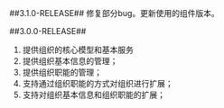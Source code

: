 ##3.1.0-RELEASE##
修复部分bug。更新使用的组件版本。

##3.0.0-RELEASE##
1.	提供组织的核心模型和基本服务
2.	提供组织基本信息的管理；
3.	提供组织职能的管理；
4.	支持通过组织职能的方式对组织进行扩展；
5.	支持对组织基本信息和组织职能的扩展；
